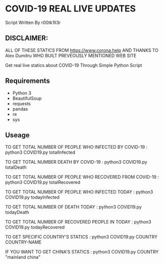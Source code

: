 # COVID-19 REAL LIVE UPDATES

Script Written By r00tk1ll3r

DISCLAIMER:
----------
ALL OF THESE STATICS FROM https://www.corona.help 
AND THANKS TO Alex Dumitru WHO BUILT PREVEOUSLY MENTIONED WEB SITE

Get real live statics about COVID-19 Through Simple Python Script

Requirements
------------
  * Python 3
  * BeautifulSoup
  * requests
  * pandas
  * re
  * sys

Useage
------

TO GET TOTAL NUMBER OF PEOPLE WHO INFECTED BY COVID-19 : python3 COVID19.py totalInfected

TO GET TOTAL NUMBER DEATH BY COVID-19 : python3 COVID19.py totalDeath

TO GET TOTAL NUMBER OF PEOPLE WHO RECOVERED FROM COVID-19 : python3 COVID19.py totalRecovered

TO GET TOTAL NUMBER OF PEOPLE WHO INFECTED TODAY : python3 COVID19.py todayInfected

TO GET TOTAL NUMBER OF DEATH TODAY : python3 COVID19.py todayDeath

TO GET TOTAL NUMBER OF RECOVERED PEOPLE IN TODAY : python3 COVID19.py todayRecovered

TO GET SPECIFIC COUNTRY'S STATICS : python3 COVID19.py COUNTRY COUNTRY-NAME

IF YOU WANT TO GET CHINA'S STATICS : python3 COVID19.py COUNTRY "mainland china"
